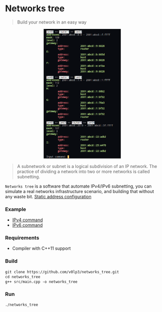 # Networks tree
> Build your network in an easy way

<p align="center">
      <img
            src="https://raw.githubusercontent.com/v0lp3/networks_tree/master/docs/show.png"
            width=50%
            height=50%
            alt="show command"
      /> 
 </p>

> A subnetwork or subnet is a logical subdivision of an IP network. The practice of dividing a network into two or more networks is called subnetting.

`Networks tree` is a software that automate IPv4/IPv6 subnetting, you can simulate a real networks infrastructure scenario, and building that without any waste bit. [Static address configuration](https://wiki.debian.org/NetworkConfiguration)

### Example

- [IPv4 command](https://github.com/v0lp3/networks_tree/blob/master/docs/ipv4_config.txt)
- [IPv6 command](https://github.com/v0lp3/networks_tree/blob/master/docs/ipv6_config.txt)

### Requirements

- Compiler with C++11 support

### Build

```
git clone https://github.com/v0lp3/networks_tree.git
cd networks_tree
g++ src/main.cpp -o networks_tree
```

### Run

```
./networks_tree
```

